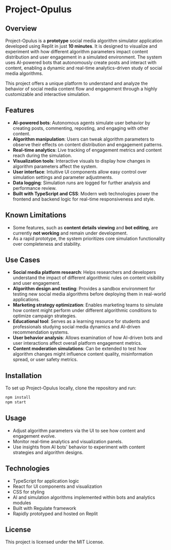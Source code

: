 # Project-Opulus

## Overview
Project-Opulus is a **prototype** social media algorithm simulator application developed using Replit in just **10 minutes**. It is designed to visualize and experiment with how different algorithm parameters impact content distribution and user engagement in a simulated environment. The system uses AI-powered bots that autonomously create posts and interact with content, enabling a dynamic and real-time analytics-driven study of social media algorithms.

This project offers a unique platform to understand and analyze the behavior of social media content flow and engagement through a highly customizable and interactive simulation.

## Features
- **AI-powered bots**: Autonomous agents simulate user behavior by creating posts, commenting, reposting, and engaging with other content.
- **Algorithm manipulation**: Users can tweak algorithm parameters to observe their effects on content distribution and engagement patterns.
- **Real-time analytics**: Live tracking of engagement metrics and content reach during the simulation.
- **Visualization tools**: Interactive visuals to display how changes in algorithm parameters affect the system.
- **User interface**: Intuitive UI components allow easy control over simulation settings and parameter adjustments.
- **Data logging**: Simulation runs are logged for further analysis and performance review.
- **Built with TypeScript and CSS**: Modern web technologies power the frontend and backend logic for real-time responsiveness and style.

## Known Limitations
- Some features, such as **content details viewing** and **bot editing**, are currently **not working** and remain under development.
- As a rapid prototype, the system prioritizes core simulation functionality over completeness and stability.

## Use Cases
- **Social media platform research**: Helps researchers and developers understand the impact of different algorithmic rules on content visibility and user engagement.
- **Algorithm design and testing**: Provides a sandbox environment for testing new social media algorithms before deploying them in real-world applications.
- **Marketing strategy optimization**: Enables marketing teams to simulate how content might perform under different algorithmic conditions to optimize campaign strategies.
- **Educational tool**: Serves as a learning resource for students and professionals studying social media dynamics and AI-driven recommendation systems.
- **User behavior analysis**: Allows examination of how AI-driven bots and user interactions affect overall platform engagement metrics.
- **Content moderation simulations**: Can be extended to test how algorithm changes might influence content quality, misinformation spread, or user safety metrics.

## Installation
To set up Project-Opulus locally, clone the repository and run:
```bash
npm install
npm start
```

## Usage
- Adjust algorithm parameters via the UI to see how content and engagement evolve.
- Monitor real-time analytics and visualization panels.
- Use insights from AI bots' behavior to experiment with content strategies and algorithm designs.

## Technologies
- TypeScript for application logic
- React for UI components and visualization
- CSS for styling
- AI and simulation algorithms implemented within bots and analytics modules
- Built with Regulate framework
- Rapidly prototyped and hosted on Replit

## License
This project is licensed under the MIT License.

